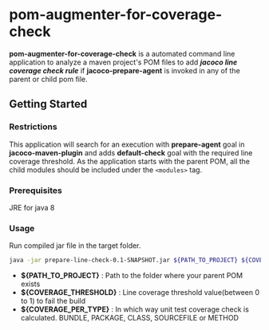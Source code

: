 # pom-augmenter-for-coverage-check #

**pom-augmenter-for-coverage-check** is a automated command line application to analyze a maven project's POM files to add ***jacoco line coverage check rule*** if **jacoco-prepare-agent** is invoked in any of the parent or child pom file.

## Getting Started ##
### Restrictions ###
This application will search for an execution with **prepare-agent** goal in **jacoco-maven-plugin** and adds **default-check**  goal with the required line coverage threshold.
As the application starts with the parent POM, all the child modules should be included under the `<modules>` tag.
### Prerequisites ###
JRE for java 8
### Usage ###
Run compiled jar file in the target folder.

```bash
java -jar prepare-line-check-0.1-SNAPSHOT.jar ${PATH_TO_PROJECT} ${COVERAGE_THRESHOLD} ${COVERAGE_PER_TYPE}
```
* **${PATH_TO_PROJECT}**
    : Path to the folder where your parent POM exists 
* **${COVERAGE_THRESHOLD}** : Line coverage threshold value(between 0 to 1) to fail the build  
* **${COVERAGE_PER_TYPE}** : In which way unit test coverage check is calculated. BUNDLE, PACKAGE, CLASS, SOURCEFILE or METHOD

